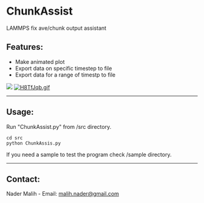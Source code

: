 # ChunkAssist
LAMMPS fix ave/chunk output assistant


## Features:
- Make animated plot
- Export data on specific timestep to file
- Export data for a range of timestp to file

![](https://iili.io/H8TfJqb.gif)
[![H8TfJqb.gif](https://iili.io/H8TfJqb.gif)](https://freeimage.host/)


------------------------------------------------------------------
## Usage:
Run "ChunkAssist.py" from /src directory.
```
cd src
python ChunkAssis.py 
```


If you need a sample to test the program check /sample directory.


------------------------------------------------------------------
## Contact:
Nader Malih - Email: malih.nader@gmail.com
